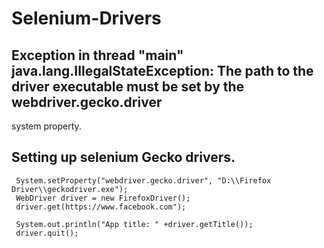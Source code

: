 # Selenium-Drivers

## Exception in thread "main" java.lang.IllegalStateException: The path to the driver executable must be set by the webdriver.gecko.driver 
system property. 

## Setting up selenium Gecko drivers. 
    
     System.setProperty("webdriver.gecko.driver", "D:\\Firefox Driver\\geckodriver.exe");
     WebDriver driver = new FirefoxDriver(); 
     driver.get(https://www.facebook.com");
     
     System.out.println("App title: " +driver.getTitle());
     driver.quit();
     
